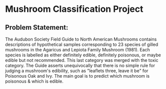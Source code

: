 # Mushroom Classification Project

## Problem Statement:
<p>The Audubon Society Field Guide to North American Mushrooms contains descriptions
of hypothetical samples corresponding to 23 species of gilled mushrooms in the
Agaricus and Lepiota Family Mushroom (1981). Each species is labelled as either
definitely edible, definitely poisonous, or maybe edible but not recommended. This last
category was merged with the toxic category. The Guide asserts unequivocally that
there is no simple rule for judging a mushroom's edibility, such as "leaflets three, leave it
be" for Poisonous Oak and Ivy.
The main goal is to predict which mushroom is poisonous & which is edible.</p>
